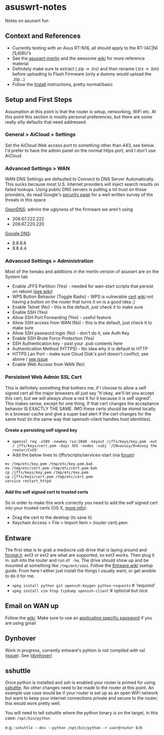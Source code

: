 asuswrt-notes
=============

Notes on asuswrt fun

Context and References
--------------------

* Currently testing with an Asus RT-N16, all should apply to the RT-(AC|N)[5,6]6U's
* See the [asuswrt-merlin](https://github.com/RMerl/asuswrt-merlin) and the awesome [wiki](https://github.com/RMerl/asuswrt-merlin/wiki) for more reference material
* Definitely make sure to extract (.zip -> .trx) and then rename (.trx -> .bin) before uploading to Flash Firmware (only a dummy would upload the .zip...)
* Follow the [Install](https://github.com/RMerl/asuswrt-merlin/wiki/Installation) instructions, pretty normal/basic

Setup and First Steps
---------------------
Assumption at this point is that the router is setup, networking, WiFi etc. At this point this section is mostly personal preferences, but there are some really silly defaults that need addressed:

### General > AiCloud > Settings
Set the AiCloud Web access port to something other than 443, see below.  I'd prefer to have the admin panel on the normal https port, and I don't use AiCloud.  

### Advanced Settings > WAN 
WAN DNS Settings are defaulted to Connect to DNS Server Automatically.  This sucks because most U.S. Internet providers will inject search results on failed lookups.  Using public DNS servers is putting a lot trust on those providers, do read Google's [security page](https://developers.google.com/speed/public-dns/docs/security) for a well written survey of the threats in this space

[OpenDNS](https://store.opendns.com/setup/device/asus_device): admire the uglyness of the firmware we aren't using
* 208.67.222.222
* 208.67.220.220

[Google DNS](https://developers.google.com/speed/public-dns/): 
* 8.8.8.8
* 8.8.4.4

### Advanced Settings > Administration
Most of the tweaks and additions in the merlin version of asuswrt are on the System tab
* Enable JFFS Partition (Yes) - needed for wan-start scripts that persist on reboot ([see wiki](https://github.com/RMerl/asuswrt-merlin/wiki/JFFS))
* WPS Button Behavior (Toggle Radio) - WPS is vulnerable [cert](http://www.us-cert.gov/ncas/alerts/TA12-006A) [wiki](http://en.wikipedia.org/wiki/Wi-Fi_Protected_Setup#Security) not having a button on the router that turns it on is a good idea ;)
* Enable Telnet (No) - this is the default, just check it to make sure
* Enable SSH (Yes)
* Allow SSH Port Forwarding (Yes) - useful feature
* Allow SSH access from WAN (No) - this is the default, just check it to make sure
* Allow SSH password login (No) - don't do it, see Auth Key
* Enable SSH Brute Force Protection (Yes)
* SSH Authentication key - past your .pub contents here
* Authentication Method (HTTPS) - No idea why it is default to HTTP 
* HTTPS Lan Port - make sure Cloud Disk's port doesn't conflict, see above / [see issue](https://github.com/RMerl/asuswrt-merlin/issues/454)
* Enable Web Access from WAN (No)

### Persistent Web Admin SSL Cert
This is definitely something that bothers me, if I choose to allow a self signed cert all the major browsers all just say "h'okay, we'll let you accept this cert, but we will always show a red X for it because it is self signed".  This makes sense, except for one thing, If that cert changes the acceptance behavior IS EXACTLY THE SAME.  IMO these certs should be stored locally in a browser cache and give a super bad alert if the cert changes for the same host (in the same way that openssh-client handles host identities).

#### Create a persisting self signed key
* `openssl req -x509 -newkey rsa:2048 -keyout /jffs/keys/key.pem -out /
jffs/keys/cert.pem -days 365 -nodes -subj '/CN=asusy/O=Asusy the router/C=US'`
* Add the below lines to /jffs/scripts/services-start (via [forum](http://forums.smallnetbuilder.com/showthread.php?t=10176))
```
mv /tmp/etc/key.pem /tmp/etc/key.pem.bak
mv /tmp/etc/cert.pem /tmp/etc/cert.pem.bak
cp /jffs/keys/key.pem /tmp/etc/key.pem
cp /jffs/keys/cert.pem /tmp/etc/cert.pem
service restart_httpd
```

#### Add the self signed cert to trusted certs
So in order to make this work correctly you need to add the self signed cert into your trusted certs (OS X, [more info](http://www.robpeck.com/2010/10/google-chrome-mac-os-x-and-self-signed-ssl-certificates/#.Un_4R2RDuiU)): 
* Drag the cert to the desktop (to save it)
* Keychain Access > File > Import Item > (router cert).pem

Entware
-------
The first step is to grab a mediocre usb drive that is laying around and [format it](http://www.itechlounge.net/2012/01/linux-partition-and-format-external-hard-drive-as-ext3-filesystem/). ext3 or ext2 are what are supported, so ext3 works.  Then plug it in.  ssh into the router and run `df -hm`.  The drive should show up and be mounted at something like `/tmp/mnt/sda1`. Follow the [Entware wiki](https://github.com/RMerl/asuswrt-merlin/wiki/Entware) ssetup guide.  From here I either just install the things I usually want, or get ansible to do it for me.

* `opkg install python git openssh-keygen python-requests` # 'required'
* `opkg install vim htop tcpdump openssh-client` # optional but nice

Email on WAN up
---------------
Follow the [wiki](https://github.com/RMerl/asuswrt-merlin/wiki/Sending-Email).  Make sure to use an [application specific password](https://support.google.com/accounts/answer/185833?hl=en) if you are using gmail

Dynhover
--------
Work in progress, currently entware's pyhton is not compiled with ssl ([issue](https://code.google.com/p/wl500g-repo/issues/detail?id=268)).  See ([dynhover](https://github.com/bryfry/dynhover))

sshuttle
--------
Once python is installed and ssh is enabled your router is primed for using [sshuttle](https://github.com/apenwarr/sshuttle).  No other changes need to be made to the router at this point. An example use case would be if your router is set up as an open WiFi network but want to keep your internet connections private and secure to the router, this would work pretty well.

You will need to tell sshuttle where the python binary is on the target, in this case: `/opt/bin/python`

e.g.: `sshuttle --dns --python /opt/bin/python -r user@router 0/0`
